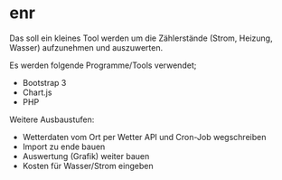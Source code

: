 enr
===
Das soll ein kleines Tool werden um die Zählerstände (Strom, Heizung, Wasser) aufzunehmen und auszuwerten.

Es werden folgende Programme/Tools verwendet;

* Bootstrap 3
* Chart.js
* PHP

Weitere Ausbaustufen:

- Wetterdaten vom Ort per Wetter API und Cron-Job wegschreiben
- Import zu ende bauen
- Auswertung (Grafik) weiter bauen
- Kosten für Wasser/Strom eingeben
